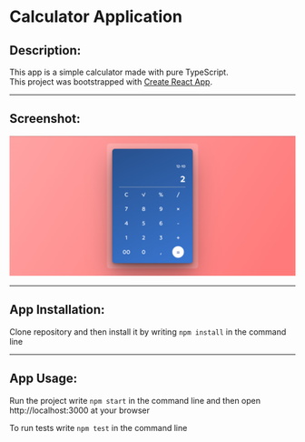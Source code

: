 # Calculator Application

## Description:

This app is a simple calculator made with pure TypeScript.
</br>
This project was bootstrapped with [Create React App](https://github.com/facebook/create-react-app).

---

## Screenshot:

![screenshot](public/screenshot/Screenshot.png)

---

## App Installation:

Clone repository and then install it by writing `npm install` in the command line

---

## App Usage:

Run the project write `npm start` in the command line and then open http://localhost:3000 at your browser

To run tests write `npm test` in the command line 
